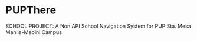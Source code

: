 # PUPThere

SCHOOL PROJECT: 
A Non API School Navigation System for PUP Sta. Mesa Manila-Mabini Campus
